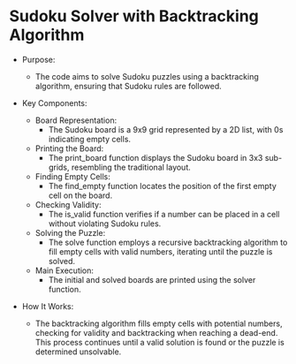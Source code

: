 # Sudoku Solver with Backtracking Algorithm

- Purpose: 
  - The code aims to solve Sudoku puzzles using a backtracking algorithm, ensuring that Sudoku rules are followed.

- Key Components:
  - Board Representation:
    - The Sudoku board is a 9x9 grid represented by a 2D list, with 0s indicating empty cells.
  - Printing the Board:
    - The print_board function displays the Sudoku board in 3x3 sub-grids, resembling the traditional layout.
  - Finding Empty Cells:
    - The find_empty function locates the position of the first empty cell on the board.
  - Checking Validity:
    - The is_valid function verifies if a number can be placed in a cell without violating Sudoku rules.
  - Solving the Puzzle:
    - The solve function employs a recursive backtracking algorithm to fill empty cells with valid numbers, iterating until the puzzle is solved.
  - Main Execution:
    - The initial and solved boards are printed using the solver function.

- How It Works:
  - The backtracking algorithm fills empty cells with potential numbers, checking for validity and backtracking when reaching a dead-end. This process continues until a valid solution is found or the puzzle is determined unsolvable.
